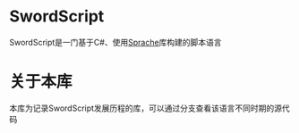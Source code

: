 # SwordScript

SwordScript是一门基于C#、使用[Sprache](https://github.com/sprache/Sprache)库构建的脚本语言

# 关于本库
本库为记录SwordScript发展历程的库，可以通过分支查看该语言不同时期的源代码